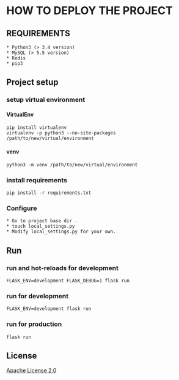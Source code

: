 # HOW TO DEPLOY THE PROJECT

## REQUIREMENTS
    * Python3 (> 3.4 version)
    * MySQL (> 5.5 version)
    * Redis
    * pip3

## Project setup

### setup virtual environment

#### VirtualEnv

```
pip install virtualenv
virtualenv -p python3 --no-site-packages /path/to/new/virtual/environment 
```
	
#### venv

```
python3 -m venv /path/to/new/virtual/environment
```

### install requirements

```
pip install -r requirements.txt
```

### Configure

    * Go to project base dir .
    * touch local_settings.py
    * Modify local_settings.py for your own.

## Run

### run and hot-reloads for development

```
FLASK_ENV=development FLASK_DEBUG=1 flask run
```

### run for development

```
FLASK_ENV=development flask run
```

### run for production

```
flask run
```

## License

[Apache License 2.0](./LICENSE)